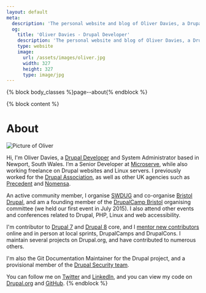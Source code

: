 ```yaml
---
layout: default
meta:
  description: 'The personal website and blog of Oliver Davies, a Drupal Developer and System Administrator from Wales, UK.'
  og:
    title: 'Oliver Davies - Drupal Developer'
    description: 'The personal website and blog of Oliver Davies, a Drupal Developer and System Administrator from Wales, UK.'
    type: website
    image:
      url: /assets/images/oliver.jpg
      width: 327
      height: 327
      type: image/jpg
---
```

{% block body_classes %}page--about{% endblock %}

{% block content %}
# About

<img src="{{ site.gravatar.url }}?s=85" alt="Picture of Oliver" class="img-circle">

Hi, I'm Oliver Davies, a <a href="{{ site.drupalorg.nice }}">Drupal Developer</a> and System Administrator based in Newport, South Wales. I’m a Senior Developer at [Microserve](https://microserve.io), while also working freelance on Drupal websites and Linux servers. I previously worked for the [Drupal Association](https://assoc.drupal.org), as well as other UK agencies such as [Precedent](http://precedent.com) and [Nomensa](http://www.nomensa.com).

An active community member, I organise <a href="{{ site.meetups.swdug.url }}">SWDUG</a> and co-organise <a href="{{ site.meetups.drupalbristol.url }}">Bristol Drupal</a>, and am a founding member of the [DrupalCamp Bristol](http://2015.drupalcampbristol.co.uk) organising committee (we held our first event in July 2015). I also attend other events and conferences related to Drupal, PHP, Linux and web accessibility.

I'm contributor to <a href="http://cgit.drupalcode.org/drupal/log/?h=7.x&qt=grep&q={{ site.drupalorg.name }}">Drupal 7</a> and <a href="http://cgit.drupalcode.org/drupal/log/?h=8.0.x&qt=grep&q={{ site.drupalorg.name }}">Drupal 8</a> core, and I <a href="{{ site.drupalorg.url }}/people-mentored">mentor new contributors</a> online and in person at local sprints, DrupalCamps and DrupalCons. I maintain several projects on Drupal.org, and have contributed to numerous others.

I'm also the Git Documentation Maintainer for the Drupal project, and a provisional member of the [Drupal Security team](https://www.drupal.org/security-team).

You can follow me on <a href="{{ site.twitter.url }}">Twitter</a> and <a href="{{ site.linkedin.url }}">LinkedIn</a>, and you can view my code on <a href="{{ site.drupalorg.url }}/track/code">Drupal.org</a> and <a href="{{ site.github.url }}?tab=activity">GitHub</a>.
{% endblock %}
